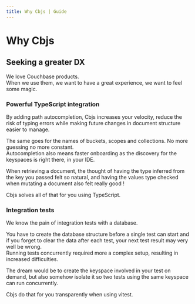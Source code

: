 ```yaml
---
title: Why Cbjs | Guide
---
```


# Why Cbjs

## Seeking a greater DX

We love Couchbase products.  
When we use them, we want to have a great experience, we want to feel some magic.

### Powerful TypeScript integration

By adding path autocompletion, Cbjs increases your velocity, reduce the risk of typing errors while making future changes in document structure easier to manage.

The same goes for the names of buckets, scopes and collections. No more guessing no more constant.  
Autocompletion also means faster onboarding as the discovery for the keyspaces is right there, in your IDE.

When retrieving a document, the thought of having the type inferred from the key you passed felt so natural, and having the values type checked when mutating a document also felt really good !

Cbjs solves all of that for you using TypeScript.

### Integration tests

We know the pain of integration tests with a database.

You have to create the database structure before a single test can start and if you forget to clear the data after each test, your next test result may very well be wrong.  
Running tests concurrently required more a complex setup, resulting in increased difficulties.

The dream would be to create the keyspace involved in your test on demand, but also somehow isolate it so two tests using the same keyspace can run concurrently.

Cbjs do that for you transparently when using vitest.
